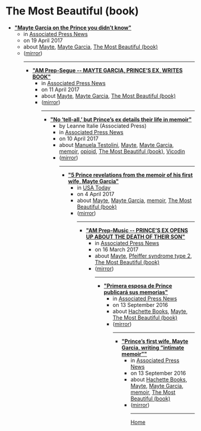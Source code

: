# The Most Beautiful (book)

 - [**"Mayte Garcia on the Prince you didn’t know"**](https://apnews.com/a4115faebefc463a8aad4433e14f5d2b)<ul><li>in [Associated Press News](https://apnews.com/)</li><li>on 19 April 2017</li><li>about [Mayte](../../../topics/mayte/index.md), [Mayte Garcia](../../../topics/mayte-garcia/index.md), [The Most Beautiful (book)](../../../topics/book/the-most-beautiful/index.md)</li><li>([mirror](https://web.archive.org/web/*/https://apnews.com/a4115faebefc463a8aad4433e14f5d2b))</li><ul>

----

 - [**"AM Prep-Segue -- MAYTE GARCIA, PRINCE’S EX, WRITES BOOK"**](https://apnews.com/94705887ea764bd1b5d2381eb0622bb9)<ul><li>in [Associated Press News](https://apnews.com/)</li><li>on 11 April 2017</li><li>about [Mayte](../../../topics/mayte/index.md), [Mayte Garcia](../../../topics/mayte-garcia/index.md), [The Most Beautiful (book)](../../../topics/book/the-most-beautiful/index.md)</li><li>([mirror](https://web.archive.org/web/*/https://apnews.com/94705887ea764bd1b5d2381eb0622bb9))</li><ul>

----

 - [**"No ‘tell-all,’ but Prince’s ex details their life in memoir"**](https://apnews.com/0c93c63651ef4f15adde78e51b38c197)<ul><li>by Leanne Italie (Associated Press)</li><li>in [Associated Press News](https://apnews.com/)</li><li>on 10 April 2017</li><li>about [Manuela Testolini](../../../topics/manuela-testolini/index.md), [Mayte](../../../topics/mayte/index.md), [Mayte Garcia](../../../topics/mayte-garcia/index.md), [memoir](../../../topics/memoir/index.md), [opioid](../../../topics/opioid/index.md), [The Most Beautiful (book)](../../../topics/book/the-most-beautiful/index.md), [Vicodin](../../../topics/vicodin/index.md)</li><li>([mirror](https://web.archive.org/web/*/https://apnews.com/0c93c63651ef4f15adde78e51b38c197))</li><ul>

----

 - [**"5 Prince revelations from the memoir of his first wife, Mayte Garcia"**](https://usatoday.com/story/life/people/2017/04/04/5-prince-revelations-memoir-his-first-wife-mayte-garcia/100018722/)<ul><li>in [USA Today](https://usatoday.com/)</li><li>on 4 April 2017</li><li>about [Mayte](../../../topics/mayte/index.md), [Mayte Garcia](../../../topics/mayte-garcia/index.md), [memoir](../../../topics/memoir/index.md), [The Most Beautiful (book)](../../../topics/book/the-most-beautiful/index.md)</li><li>([mirror](https://web.archive.org/web/*/https://usatoday.com/story/life/people/2017/04/04/5-prince-revelations-memoir-his-first-wife-mayte-garcia/100018722/))</li><ul>

----

 - [**"AM Prep-Music -- PRINCE’S EX OPENS UP ABOUT THE DEATH OF THEIR SON"**](https://apnews.com/00a854bad6dc4bea836dcf16182e0978)<ul><li>in [Associated Press News](https://apnews.com/)</li><li>on 16 March 2017</li><li>about [Mayte](../../../topics/mayte/index.md), [Pfeiffer syndrome type 2](../../../topics/pfeiffer-syndrome-type-2/index.md), [The Most Beautiful (book)](../../../topics/book/the-most-beautiful/index.md)</li><li>([mirror](https://web.archive.org/web/*/https://apnews.com/00a854bad6dc4bea836dcf16182e0978))</li><ul>

----

 - [**"Primera esposa de Prince publicará sus memorias"**](https://apnews.com/article/71820ff37d3a49e09d13503ea83ab59a)<ul><li>in [Associated Press News](https://apnews.com/)</li><li>on 13 September 2016</li><li>about [Hachette Books](../../../topics/hachette-books/index.md), [Mayte](../../../topics/mayte/index.md), [The Most Beautiful (book)](../../../topics/book/the-most-beautiful/index.md)</li><li>([mirror](https://web.archive.org/web/*/https://apnews.com/article/71820ff37d3a49e09d13503ea83ab59a))</li><ul>

----

 - [**"Prince’s first wife, Mayte Garcia, writing “intimate memoir”"**](https://apnews.com/04ae6c305ab44db084323913d9a96af7)<ul><li>in [Associated Press News](https://apnews.com/)</li><li>on 13 September 2016</li><li>about [Hachette Books](../../../topics/hachette-books/index.md), [Mayte](../../../topics/mayte/index.md), [Mayte Garcia](../../../topics/mayte-garcia/index.md), [memoir](../../../topics/memoir/index.md), [The Most Beautiful (book)](../../../topics/book/the-most-beautiful/index.md)</li><li>([mirror](https://web.archive.org/web/*/https://apnews.com/04ae6c305ab44db084323913d9a96af7))</li><ul>

----

[Home](../index.md)
